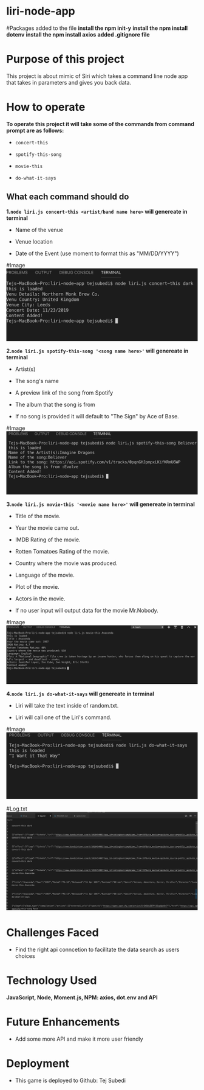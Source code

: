 # liri-node-app

#Packages added to the file
**install the npm init-y**
**install the npm install dotenv**
**install the npm install axios**
**added .gitignore file**

# Purpose of this project

This project is about mimic of Siri which takes a command line node app that takes in parameters and gives you back data. 

# How to operate
**To operate this project it will take some of the commands from command prompt are as follows:**
* `concert-this`

* `spotify-this-song`

* `movie-this`

* `do-what-it-says`

## What each command should do 

**1.`node liri.js concert-this <artist/band name here>` will genereate in terminal**

* Name of the venue

* Venue location

* Date of the Event (use moment to format this as "MM/DD/YYYY")

#Image
![](images/concert-this.png)


**2.`node liri.js spotify-this-song '<song name here>'` will genereate in terminal**

* Artist(s)

* The song's name

* A preview link of the song from Spotify

* The album that the song is from

* If no song is provided it will default to "The Sign" by Ace of Base.

#Image
![](images/spotify-this.png)

**3.`node liri.js movie-this '<movie name here>'` will genereate in terminal**

* Title of the movie.

* Year the movie came out.

* IMDB Rating of the movie.

* Rotten Tomatoes Rating of the movie.

* Country where the movie was produced.

* Language of the movie.

* Plot of the movie.

* Actors in the movie.

* If no user input will output data for the movie Mr.Nobody.

#Image
![](images/movie-this.png)

**4.`node liri.js do-what-it-says` will genereate in terminal**

* Liri will take the text inside of random.txt.

* Liri will call one of the Liri's command. 

#Image
![](images/do-what-it-says.png)

#Log.txt
![](images/log.png)
# Challenges Faced

 - Find the right api conncetion to facilitate the data search as users choices 

# Technology Used
 **JavaScript, Node, Moment.js, NPM: axios, dot.env and API**

# Future Enhancements
 - Add some more API and make it more user friendly

# Deployment
 - This game is deployed to Github: Tej Subedi